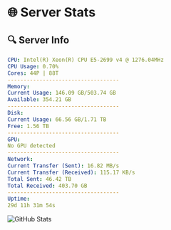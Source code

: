 # 🌐 Server Stats
## 🔍 Server Info
```yaml
CPU: Intel(R) Xeon(R) CPU E5-2699 v4 @ 1276.04MHz
CPU Usage: 0.70%
Cores: 44P | 88T
-----------------------------------
Memory:
Current Usage: 146.09 GB/503.74 GB
Available: 354.21 GB
-----------------------------------
Disk:
Current Usage: 66.56 GB/1.71 TB
Free: 1.56 TB
-----------------------------------
GPU:
No GPU detected
-----------------------------------
Network:
Current Transfer (Sent): 16.82 MB/s
Current Transfer (Received): 115.17 KB/s
Total Sent: 46.42 TB
Total Received: 403.70 GB
-----------------------------------
Uptime:
29d 11h 31m 54s
```
![GitHub Stats](https://img.shields.io/badge/Updated-2025-04-06_08:54:43-blue)
